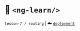 # :open_file_folder: `<ng-learn/>`

`lesson-7 / routing` | :cloud: [`deployment`](https://shpping-list.web.app/)
